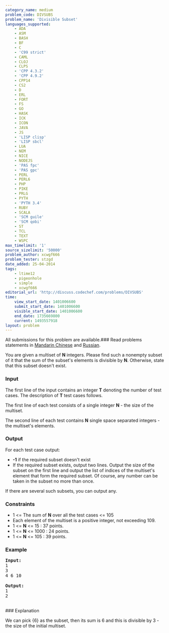 ```yaml
---
category_name: medium
problem_code: DIVSUBS
problem_name: 'Divisible Subset'
languages_supported:
    - ADA
    - ASM
    - BASH
    - BF
    - C
    - 'C99 strict'
    - CAML
    - CLOJ
    - CLPS
    - 'CPP 4.3.2'
    - 'CPP 4.9.2'
    - CPP14
    - CS2
    - D
    - ERL
    - FORT
    - FS
    - GO
    - HASK
    - ICK
    - ICON
    - JAVA
    - JS
    - 'LISP clisp'
    - 'LISP sbcl'
    - LUA
    - NEM
    - NICE
    - NODEJS
    - 'PAS fpc'
    - 'PAS gpc'
    - PERL
    - PERL6
    - PHP
    - PIKE
    - PRLG
    - PYTH
    - 'PYTH 3.4'
    - RUBY
    - SCALA
    - 'SCM guile'
    - 'SCM qobi'
    - ST
    - TCL
    - TEXT
    - WSPC
max_timelimit: '1'
source_sizelimit: '50000'
problem_author: xcwgf666
problem_tester: stzgd
date_added: 25-04-2014
tags:
    - ltime12
    - pigeonhole
    - simple
    - xcwgf666
editorial_url: 'http://discuss.codechef.com/problems/DIVSUBS'
time:
    view_start_date: 1401006600
    submit_start_date: 1401006600
    visible_start_date: 1401006600
    end_date: 1735669800
    current: 1493557918
layout: problem
---
```

All submissions for this problem are available.###  Read problems statements in [Mandarin Chinese](http://www.codechef.com/download/translated/LTIME12/mandarin/DIVSUBS.pdf) and [Russian](http://www.codechef.com/download/translated/LTIME12/russian/DIVSUBS.pdf).

You are given a multiset of **N** integers. Please find such a nonempty subset of it that the sum of the subset's elements is divisible by **N**. Otherwise, state that this subset doesn't exist.

### Input

The first line of the input contains an integer **T** denoting the number of test cases. The description of **T** test cases follows. 

The first line of each test consists of a single integer **N** - the size of the multiset.

The second line of each test contains **N** single space separated integers - the multiset's elements.

### Output

For each test case output:

- **-1** if the required subset doesn't exist
- If the required subset exists, output two lines. Output the size of the subset on the first line and output the list of indices of the multiset's element that form the required subset. Of course, any number can be taken in the subset no more than once.

If there are several such subsets, you can output any.

### Constraints

- 1 <= The sum of **N** over all the test cases <= 105
- Each element of the multiset is a positive integer, not exceeding 109.
- 1 <= **N** <= 15 : 37 points.
- 1 <= **N** <= 1000 : 24 points.
- 1 <= **N** <= 105 : 39 points.

### Example

<pre><b>Input:</b>
1
3
4 6 10

<b>Output:</b>
1
2

</pre>### Explanation

We can pick {6} as the subset, then its sum is 6 and this is divisible by 3 - the size of the initial multiset.
